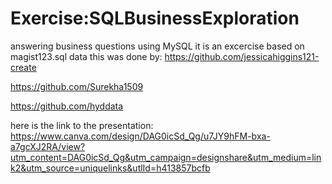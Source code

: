 # Exercise:SQLBusinessExploration
answering business questions using MySQL 
it is an excercise based on magist123.sql data
this was done by: 
https://github.com/jessicahiggins121-create

https://github.com/Surekha1509

https://github.com/hyddata  

here is the link to the presentation: 
https://www.canva.com/design/DAG0icSd_Qg/u7JY9hFM-bxa-a7gcXJ2RA/view?utm_content=DAG0icSd_Qg&utm_campaign=designshare&utm_medium=link2&utm_source=uniquelinks&utlId=h413857bcfb
